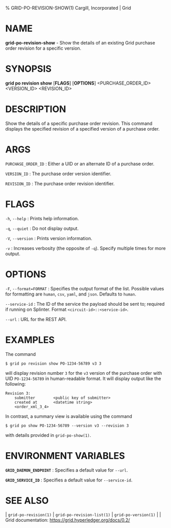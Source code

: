 % GRID-PO-REVISION-SHOW(1) Cargill, Incorporated | Grid
<!--
  Copyright 2021 Cargill Incorporated
  Licensed under Creative Commons Attribution 4.0 International License
  https://creativecommons.org/licenses/by/4.0/
-->

NAME
====

**grid-po-revision-show** - Show the details of an existing Grid purchase order revision for a specific version.

SYNOPSIS
========

**grid po revision show** \[**FLAGS**\] \[**OPTIONS**\] <PURCHASE_ORDER_ID> <VERSION_ID> <REVISION_ID>

DESCRIPTION
===========

Show the details of a specific purchase order revision.  This command displays the
specified revision of a specified version of a purchase order.

ARGS
====

`PURCHASE_ORDER_ID`
: Either a UID or an alternate ID of a purchase order.

`VERSION_ID`
: The purchase order version identifier.

`REVISION_ID`
: The purchase order revision identifier.

FLAGS
=====

`-h`, `--help`
: Prints help information.

`-q`, `--quiet`
: Do not display output.

`-V`, `--version`
: Prints version information.

`-v`
: Increases verbosity (the opposite of `-q`). Specify multiple times for more
  output.

OPTIONS
=======

`-F`, `--format=FORMAT`
: Specifies the output format of the list. Possible values for formatting are
  `human`, `csv`, `yaml`, and `json`. Defaults to `human`.

`--service-id`
: The ID of the service the payload should be sent to; required if running on
  Splinter. Format `<circuit-id>::<service-id>`.

`--url`
: URL for the REST API.

EXAMPLES
========

The command
```
$ grid po revision show PO-1234-56789 v3 3
```

will display revision number `3` for the `v3` version of the purchase order
with UID `PO-1234-56789` in human-readable format. It will display output like
the following:
```
Revision 3:
    submitter        <public key of submitter>
    created at       <datetime string>
    <order_xml_3_4>
```

In contrast, a summary view is available using the command
```
$ grid po show PO-1234-56789 --version v3 --revision 3
```
with details provided in `grid-po-show(1)`.

ENVIRONMENT VARIABLES
=====================

**`GRID_DAEMON_ENDPOINT`**
: Specifies a default value for `--url`.

**`GRID_SERVICE_ID`**
: Specifies a default value for `--service-id`.

SEE ALSO
========
| `grid-po-revision(1)`
| `grid-po-revision-list(1)`
| `grid-po-version(1)`
|
| Grid documentation: https://grid.hyperledger.org/docs/0.2/
